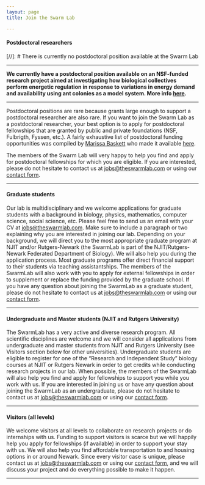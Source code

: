 ```yaml
---
layout: page
title: Join the Swarm Lab

---
```


#### Postdoctoral researchers

[//]: # There is currently no postdoctoral position available at the Swarm Lab

---

**We currently have a postdoctoral position available on an NSF-funded research project aimed at investigating how biological collectives perform energetic regulation in response to variations in energy demand and availability using ant colonies as a model system. More info [here](/blog/2022/09/27/postdoc-position/).**

---

Postdoctoral positions are rare because grants large enough to support a postdoctoral researcher are also rare. If you want to join the Swarm Lab as a postdoctoral researcher, your best option is to apply for postdoctoral fellowships that are granted by public and private foundations (NSF, Fulbrigth, Fyssen, etc.). A fairly exhaustive list of postdoctoral funding opportunities was compiled by [Marissa Baskett](http://www.des.ucdavis.edu/faculty/baskett) who made it available  [here](http://www.des.ucdavis.edu/faculty/baskett/links/academia.html#Postdoc).

The members of the Swarm Lab will very happy to help you find and apply for postdoctoral fellowships for which you are eligible. If you are interested, please do not hesitate to contact us at [jobs@theswarmlab.com](mailto:jobs@theswarmlab.com) or using our [contact form](/#contact).

---

#### Graduate students

Our lab is multidisciplinary and we welcome applications for graduate students with a background in biology, physics, mathematics, computer science, social science, etc. Please feel free to send us an email with your CV at [jobs@theswarmlab.com](mailto:jobs@theswarmlab.com). Make sure to include a paragraph or two explaining why you are interested in joining our lab. Depending on your background, we will direct you to the most appropriate graduate program at NJIT and/or Rutgers-Newark (the SwarmLab is part of the NJIT/Rutgers-Newark Federated Department of Biology). We will also help you during the application process. Most graduate programs offer direct financial support to their students via teaching assistantships. The members of the SwarmLab will also work with you to apply for external fellowships in order to supplement or replace the funding provided by the graduate school. If you have any question about joining the SwarmLab as a graduate student, please do not hesitate to contact us at [jobs@theswarmlab.com](mailto:jobs@theswarmlab.com) or using our [contact form](/#contact).

---

#### Undergraduate and Master students (NJIT and Rutgers University)

The SwarmLab has a very active and diverse research program. All scientific disciplines are welcome and we will consider all applications from undergraduate and master students from NJIT and Rutgers University (see Visitors section below for other universities). Undergraduate students are eligible to register for one of the “Research and Independent Study” biology courses at NJIT or Rutgers Newark in order to get credits while conducting research projects in our lab. When possible, the members of the SwarmLab will also help you find and apply for fellowships to support you while you work with us. If you are interested in joining us or have any question about joining the SwarmLab as an undergraduate, please do not hesitate to contact us at [jobs@theswarmlab.com](mailto:jobs@theswarmlab.com) or using our [contact form](/#contact).

---

#### Visitors (all levels)

We welcome visitors at all levels to collaborate on research projects or do internships with us. Funding to support visitors is scarce but we will happily help you apply for fellowships (if available) in order to support your stay with us. We will also help you find affordable transportation to and housing options in or around Newark. Since every visitor case is unique, please contact us at [jobs@theswarmlab.com](mailto:jobs@theswarmlab.com) or using our [contact form](/#contact), and we will discuss your project and do everything possible to make it happen.

---
